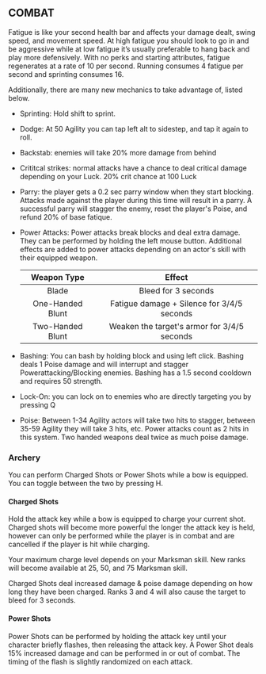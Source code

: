 ## COMBAT

Fatigue is like your second health bar and affects your damage dealt, swing speed, and movement speed. At high fatigue you should look to go in and be aggressive while at low fatigue it’s usually preferable to hang back and play more defensively. With no perks and starting attributes, fatigue regenerates at a rate of 10 per second. Running consumes 4 fatigue per second and sprinting consumes 16. 

Additionally, there are many new mechanics to take advantage of, listed below.

- Sprinting: Hold shift to sprint.

- Dodge: At 50 Agility you can tap left alt to sidestep, and tap it again to roll.

- Backstab: enemies will take 20% more damage from behind

- Crititcal strikes: normal attacks have a chance to deal critical damage depending on your Luck. 20% crit chance at 100 Luck

- Parry: the player gets a 0.2 sec parry window when they start blocking. Attacks made against the player during this time will result in a parry. A successful parry will stagger the enemy, reset the player's Poise, and refund 20% of base fatique.

- Power Attacks: Power attacks break blocks and deal extra damage. They can be performed by holding the left mouse button. Additional effects are added to power attacks depending on an actor's skill with their equipped weapon.

  | Weapon Type    | Effect | 
  |:--------------:|:-------------:|
  | Blade | Bleed for 3 seconds
  | One-Handed Blunt | Fatigue damage + Silence for 3/4/5 seconds
  | Two-Handed Blunt | Weaken the target's armor for 3/4/5 seconds

- Bashing: You can bash by holding block and using left click. Bashing deals 1 Poise damage and will interrupt and stagger Powerattacking/Blocking enemies. Bashing has a 1.5 second cooldown and requires 50 strength.

- Lock-On: you can lock on to enemies who are directly targeting you by pressing Q

- Poise: Between 1-34 Agility actors will take two hits to stagger, between 35-59 Agility they will take 3 hits, etc. Power attacks count as 2 hits in this system. Two handed weapons deal twice as much poise damage.

### Archery

You can perform Charged Shots or Power Shots while a bow is equipped. You can toggle between the two by pressing H.

#### Charged Shots
Hold the attack key while a bow is equipped to charge your current shot. Charged shots will become more powerful the longer the attack key is held, however can only be performed while the player is in combat and are cancelled if the player is hit while charging.

Your maximum charge level depends on your Marksman skill. New ranks will become available at 25, 50, and 75 Marksman skill.

Charged Shots deal increased damage & poise damage depending on how long they have been charged. Ranks 3 and 4 will also cause the target to bleed for 3 seconds.

#### Power Shots

Power Shots can be performed by holding the attack key until your character briefly flashes, then releasing the attack key. A Power Shot deals 15% increased damage and can be performed in or out of combat. The timing of the flash is slightly randomized on each attack.
